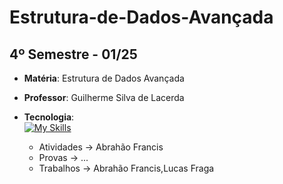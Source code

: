 # Estrutura-de-Dados-Avançada
## 4º Semestre - 01/25
  * **Matéria**: Estrutura de Dados Avançada
  * **Professor**: Guilherme Silva de Lacerda
  * **Tecnologia**: <br/> [![My Skills](https://skillicons.dev/icons?i=py,cpp)](https://skillicons.dev)

    - Atividades -> Abrahão Francis
    - Provas     -> ...
    - Trabalhos  -> Abrahão Francis,Lucas Fraga
